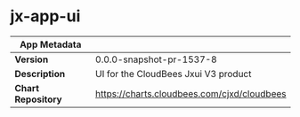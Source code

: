 # jx-app-ui

|App Metadata||
|---|---|
| **Version** | 0.0.0-snapshot-pr-1537-8 |
| **Description** | UI for the CloudBees Jxui V3 product |
| **Chart Repository** | https://charts.cloudbees.com/cjxd/cloudbees |
